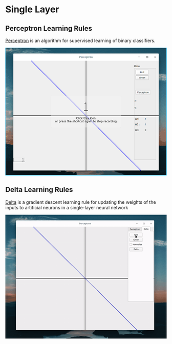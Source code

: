 # Single Layer

## Perceptron Learning Rules

[Perceptron](https://en.wikipedia.org/wiki/Perceptron)  is an algorithm for supervised learning of binary classifiers. 

<img src="perceptron.gif" border="0" />

## Delta Learning Rules

[Delta](https://en.wikipedia.org/wiki/Delta_rule)  is a gradient descent learning rule for updating the weights of the inputs to artificial neurons in a single-layer neural network

<img src="delta.gif" border="0" />